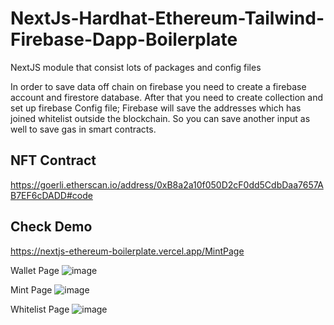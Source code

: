 # NextJs-Hardhat-Ethereum-Tailwind-Firebase-Dapp-Boilerplate

NextJS module that consist lots of packages and config files

In order to save data off chain on firebase you need to create a firebase account and firestore database. After that you need to create collection and set up firebase Config file; Firebase will save the addresses which has joined whitelist outside the blockchain. So you can save another input as well to save gas in smart contracts.

## NFT Contract

https://goerli.etherscan.io/address/0xB8a2a10f050D2cF0dd5CdbDaa7657AB7EF6cDADD#code

## Check Demo

<https://nextjs-ethereum-boilerplate.vercel.app/MintPage>

Wallet Page
![image](https://user-images.githubusercontent.com/45846424/188631452-4589cc0c-1049-4e4a-8edc-0077bbd5e290.png)

Mint Page
![image](https://user-images.githubusercontent.com/45846424/188631750-82acc529-22b1-4222-ae36-d8b085be55d7.png)

Whitelist Page
![image](https://user-images.githubusercontent.com/45846424/188283590-af6327af-26e1-4c0f-b354-afd0818e49a5.png)

